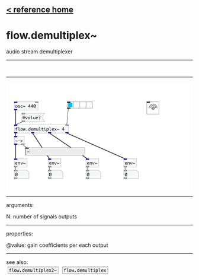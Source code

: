 [< reference home](index.html)
---

# flow.demultiplex~


audio stream demultiplexer

---

<br>


---


![example](examples/flow.demultiplex~-example.jpg)

---
arguments:

N: number of signals
            outputs<br>

---
properties:

@value: gain coefficients per each
            output<br>

---
see also:<br>
[![flow.demultiplex2~](img/object_flow.demultiplex2~.png)](flow.demultiplex2~.html)
[![flow.demultiplex](img/object_flow.demultiplex.png)](flow.demultiplex.html)
